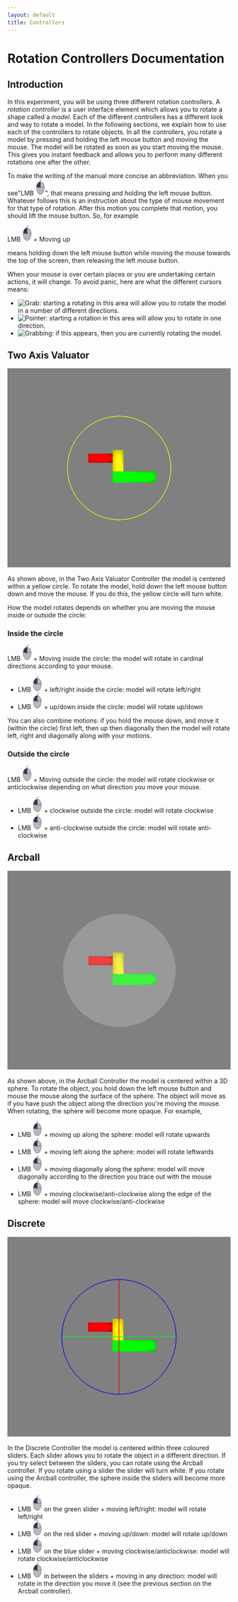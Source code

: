 ```yaml
---
layout: default
title: Controllers
---
```


# Rotation Controllers Documentation

## Introduction

In this experiment, you will be using three different rotation controllers. A _rotation controller_ is a user interface element which allows you to rotate a shape called a _model_. Each of the different controllers has a different look and way to rotate a model. In the following sections, we explain how to use each of the controllers to rotate objects. In all the controllers, you rotate a model by pressing and holding the left mouse button and moving the mouse. The model will be rotated as soon as you start moving the mouse. This gives you instant feedback and allows you to perform many different rotations one after the other. 

To make the writing of the manual more concise an abbreviation. When you see"<span class="instruction">LMB ![Left Mouse Button](images/LMB_click.png)</span>", that means pressing and holding the left mouse button. Whatever follows this is an instruction about the type of mouse movement for that type of rotation. After this motion you complete that motion, you should lift the mouse button. So, for example

<span class="instruction">LMB ![Left Mouse Button](images/LMB_click.png) + Moving up </span>

means holding down the left mouse button while moving the mouse towards the top of the screen, then releasing the left mouse button.

When your mouse is over certain places or you are undertaking certain actions, it will change. To avoid panic, here are what the different cursors means:

- ![Grab](https://developer.mozilla.org/@api/deki/files/3440/=grab.gif): starting a rotating in this area will allow you to rotate the model in a number of different directions.
- ![Pointer](https://developer.mozilla.org/@api/deki/files/3449/=pointer.gif): starting a rotation in this area will allow you to rotate in one direction.
- ![Grabbing](https://developer.mozilla.org/@api/deki/files/3441/=grabbing.gif): if this appears, then you are currently rotating the model. 

## Two Axis Valuator

![Screenshot showing the Two Axis Valuator Controller](images/two_axis_valuator.png)

As shown above, in the Two Axis Valuator Controller the model is centered within a yellow circle. To rotate the model, hold down the left mouse button down and move the mouse. If you do this, the yellow circle will turn white.

How the model rotates depends on whether you are moving the mouse inside or outside the circle:

### Inside the circle
<span class="instruction">LMB ![Left Mouse Button](images/LMB_click.png) + Moving inside the circle</span>: the model will rotate in cardinal directions according to your mouse.

- <span class="instruction">LMB ![Left Mouse Button](images/LMB_click.png) + left/right inside the circle</span>: model will rotate left/right
- <span class="instruction">LMB ![Left Mouse Button](images/LMB_click.png) + up/down inside the circle</span>: model will rotate up/down

You can also combine motions: if you hold the mouse down, and move it (within the circle) first left, then up then diagonally then the model will rotate left, right and diagonally along with your motions. 

### Outside the circle
<span class="instruction">LMB ![Left Mouse Button](images/LMB_click.png) + Moving outside the circle</span>: the model will rotate clockwise or anticlockwise depending on what direction you move your mouse.

- <span class="instruction">LMB ![Left Mouse Button](images/LMB_click.png) + clockwise outside the circle</span>: model will rotate clockwise
- <span class="instruction">LMB ![Left Mouse Button](images/LMB_click.png) + anti-clockwise outside the circle</span>: model will rotate anti-clockwise

## Arcball

![Screenshot showing the Arcball Controller](images/arcball.png)

As shown above, in the Arcball Controller the model is centered within a 3D sphere. To rotate the object, you hold down the left mouse button and mouse the mouse along the surface of the sphere. The object will move as if you have push the object along the direction you're moving the mouse. When rotating, the sphere will become more opaque. For example,

- <span class="instruction">LMB ![Left Mouse Button](images/LMB_click.png) + moving up along the sphere</span>: model will rotate upwards
- <span class="instruction">LMB ![Left Mouse Button](images/LMB_click.png) + moving left along the sphere</span>: model will rotate leftwards
- <span class="instruction">LMB ![Left Mouse Button](images/LMB_click.png) + moving diagonally along the sphere</span>: model will move diagonally according to the direction you trace out with the mouse
- <span class="instruction">LMB ![Left Mouse Button](images/LMB_click.png) + moving clockwise/anti-clockwise along the edge of the sphere</span>: model will move clockwise/anti-clockwise

## Discrete

![Screenshot showing the Discrete Controller](images/discrete.png)

In the Discrete Controller the model is centered within three coloured sliders. Each slider allows you to rotate the object in a different direction. If you try select between the sliders, you can rotate using the Arcball controller. If you rotate using a slider the slider will turn white. If you rotate using the Arcball controller, the sphere inside the sliders will become more opaque.

- <span class="instruction">LMB ![Left Mouse Button](images/LMB_click.png) on the green slider + moving left/right</span>: model will rotate left/right
- <span class="instruction">LMB ![Left Mouse Button](images/LMB_click.png) on the red slider + moving up/down</span>: model will rotate up/down
- <span class="instruction">LMB ![Left Mouse Button](images/LMB_click.png) on the blue slider + moving clockwise/anticlockwise</span>: model will rotate clockwise/anticlockwise
- <span class="instruction">LMB ![Left Mouse Button](images/LMB_click.png) in between the sliders + moving in any direction</span>: model will rotate in the direction you move it (see the previous section on the Arcball controller).
